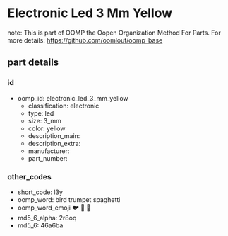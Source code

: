 # Electronic Led 3 Mm Yellow  

note: This is part of OOMP the Oopen Organization Method For Parts. For more details: https://github.com/oomlout/oomp_base

##  part details





### id
* oomp_id: electronic_led_3_mm_yellow
  * classification: electronic
  * type: led
  * size: 3_mm
  * color: yellow
  * description_main: 
  * description_extra: 
  * manufacturer: 
  * part_number: 

### other_codes
* short_code: l3y
* oomp_word: bird trumpet spaghetti
* oomp_word_emoji :bird: :trumpet: :spaghetti:
* md5_6_alpha: 2r8oq
* md5_6: 46a6ba